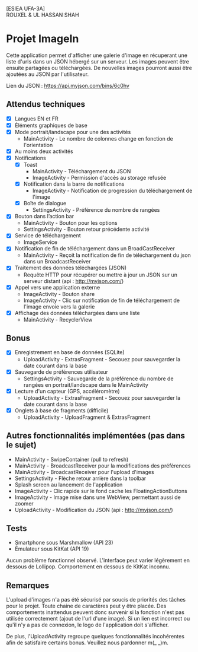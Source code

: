 [ESIEA UFA-3A]<br/>
ROUXEL & UL HASSAN SHAH


# Projet ImageIn

Cette application permet d'afficher une galerie d'image en récuperant une liste d'urls dans un JSON hébergé sur un serveur.
Les images peuvent être ensuite partagées ou téléchargées.
De nouvelles images pourront aussi être ajoutées au JSON par l'utilisateur.

Lien du JSON : https://api.myjson.com/bins/6c0hv


## Attendus techniques

- [x] Langues EN et FR
- [x] Éléments graphiques de base
- [x] Mode portrait/landscape pour une des activités
    - MainActivity - Le nombre de colonnes change en fonction de l'orientation
- [x] Au moins deux activités
- [x] Notifications
    - [x] Toast
        - MainActivity - Téléchargement du JSON
        - ImageActivity - Permission d'accès au storage refusée
    - [x] Notification dans la barre de notifications
        - ImageActivity - Notification de progression du téléchargement de l'image
    - [x] Boîte de dialogue
        - SettingsActivity - Préférence du nombre de rangées
- [x] Bouton dans l’action bar
    - MainActivity - Bouton pour les options
    - SettingsActivity - Bouton retour précédente activité
- [x] Service de téléchargement
    - ImageService
- [x] Notification de fin de téléchargement dans un BroadCastReceiver
    - MainActivity - Reçoit la notification de fin de téléchargement du json dans un BroadcastReceiver
- [x] Traitement des données téléchargées (JSON)
    - Requête HTTP pour récupérer ou mettre à jour un JSON sur un serveur distant (api : http://myjson.com/)
- [x] Appel vers une application externe
    - ImageActivity - Bouton share
    - ImageActivity - Clic sur notification de fin de téléchargement de l'image envoie vers la galerie
- [x] Affichage des données téléchargées dans une liste
    - MainActivity - RecyclerView


## Bonus

- [x] Enregistrement en base de données (SQLite)
    - UploadActivity - ExtrasFragment - Secouez pour sauvegarder la date courant dans la base
- [x] Sauvegarde de préférences utilisateur
    - SettingsActivity - Sauvegarde de la préférence du nombre de rangées en portrait/landscape dans le MainActivity
- [x] Lecture d'un capteur (GPS, accéléromètre)
    - UploadActivity - ExtrasFragment - Secouez pour sauvegarder la date courant dans la base
- [x] Onglets à base de fragments (difficile)
    - UploadActivity - UploadFragment & ExtrasFragment


## Autres fonctionnalités implémentées (pas dans le sujet)
- MainActivity - SwipeContainer (pull to refresh)
- MainActivity - BroadcastReceiver pour la modifications des préférences
- MainActivity - BroadcastReceiver pour l'upload d'images
- SettingsActivity - Flèche retour arrière dans la toolbar
- Splash screen au lancement de l'application
- ImageActivity - Clic rapide sur le fond cache les FloatingActionButtons
- ImageActivity - Image mise dans une WebView, permettant aussi de zoomer
- UploadActivity - Modification du JSON (api : http://myjson.com/)


## Tests

- Smartphone sous Marshmallow (API 23)
- Ėmulateur sous KitKat (API 19)

Aucun problème fonctionnel observé. L'interface peut varier légèrement en dessous de Lollipop.
Comportement en dessous de KitKat inconnu.


## Remarques

L'upload d'images n'a pas été sécurisé par soucis de priorités des tâches pour le projet. Toute chaine de caractères peut y être placée.
Des comportements inattendus peuvent donc survenir si la fonction n'est pas utilisée correctement (ajout de l'url d'une image).
Si un lien est incorrect ou qu'il n'y a pas de connexion, le logo de l'application doit s'afficher.

De plus, l'UploadActivity regroupe quelques fonctionnalités incohérentes afin de satisfaire certains bonus. Veuillez nous pardonner m(_ _)m.

